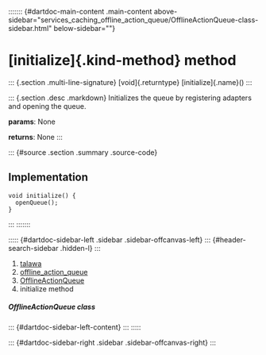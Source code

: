 ::::::: {#dartdoc-main-content .main-content above-sidebar="services_caching_offline_action_queue/OfflineActionQueue-class-sidebar.html" below-sidebar=""}
<div>

# [initialize]{.kind-method} method

</div>

::: {.section .multi-line-signature}
[void]{.returntype} [initialize]{.name}()
:::

::: {.section .desc .markdown}
Initializes the queue by registering adapters and opening the queue.

**params**: None

**returns**: None
:::

::: {#source .section .summary .source-code}
## Implementation

``` language-dart
void initialize() {
  openQueue();
}
```
:::
:::::::

::::: {#dartdoc-sidebar-left .sidebar .sidebar-offcanvas-left}
::: {#header-search-sidebar .hidden-l}
:::

1.  [talawa](../../index.html)
2.  [offline_action_queue](../../services_caching_offline_action_queue/)
3.  [OfflineActionQueue](../../services_caching_offline_action_queue/OfflineActionQueue-class.html)
4.  initialize method

##### OfflineActionQueue class

::: {#dartdoc-sidebar-left-content}
:::
:::::

::: {#dartdoc-sidebar-right .sidebar .sidebar-offcanvas-right}
:::
